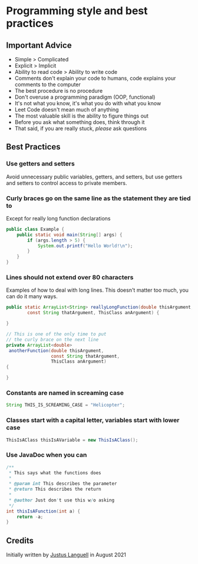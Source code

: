 # Programming style and best practices

## Important Advice

- Simple > Complicated
- Explicit > Implicit
- Ability to read code > Ability to write code
- Comments don't explain your code to humans, code explains your comments to the computer
- The best procedure is no procedure
- Don't overuse a programming paradigm (OOP, functional)
- It's not what you know, it's what you do with what you know
- Leet Code doesn't mean much of anything
- The most valuable skill is the ability to figure things out
- Before you ask what something does, think through it
- That said, if you are really stuck, _please_ ask questions

## Best Practices

### Use getters and setters

Avoid unnecessary public variables, getters, and setters, but use getters and setters to control access to private members.

### Curly braces go on the same line as the statement they are tied to

Except for really long function declarations

```java
public class Example {
    public static void main(String[] args) {
        if (args.length > 5) {
            System.out.printf("Hello World!\n");
        }
    }
}
```

### Lines should not extend over 80 characters

Examples of how to deal with long lines. This doesn't matter too much, you can do it many ways.

```java
public static ArrayList<String> reallyLongFunction(double thisArgument,
        const String thatArgument, ThisClass anArgument) {

}

// This is one of the only time to put
// the curly brace on the next line
private ArrayList<double>
 anotherFunction(double thisArgument,
                 const String thatArgument,
                 ThisClass anArgument)
{

}
```

### Constants are named in screaming case

```java
String THIS_IS_SCREAMING_CASE = "Helicopter";
```

### Classes start with a capital letter, variables start with lower case

```java
ThisIsAClass thisIsAVariable = new ThisIsAClass();
```

### Use JavaDoc when you can

```java
/**
 * This says what the functions does
 *
 * @param int This describes the parameter
 * @return This describes the return
 *
 * @author Just don't use this w/o asking
 */
int thisIsAFunction(int a) {
    return -a;
}
```

## Credits

Initially written by [Justus Languell](https://github.com/Juicestus) in August 2021
